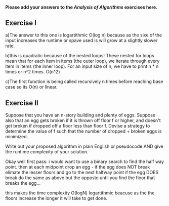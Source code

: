#### Please add your answers to the **_Analysis of Algorithms_** exercises here.

## Exercise I

a)The answer to this one is logartithmic O(log n) because as the sixe of the input increases the runtime or spave used is will grow at a slightly slower rate.

b)this is quadratic because of the nested loops! These nested for loops mean that for each item in items (the outer loop), we iterate through every item in items (the inner loop). For an input size of n, we have to print n \* n times or n^2 times. O(n^2)

c)The first function is being called recursively n times before reaching base case so its O(n) or linear.

## Exercise II

Suppose that you have an n-story building and plenty of eggs. Suppose also that an egg gets broken if it is thrown off floor f or higher, and doesn't get broken if dropped off a floor less than floor f. Devise a strategy to determine the value of f such that the number of dropped + broken eggs is minimized.

Write out your proposed algorithm in plain English or pseudocode AND give the runtime complexity of your solution.

Okay well first pass:
i would want to use a binary search to find the half way point. then at each midpoint drop an egg -
if the egg does NOT break elimate the lesser floors and go to the next halfway point
if the egg DOES break do the same as above but the opposte until you find the floor that breaks the egg...

this makes the time complexity O(logN) logartithmic
beacuse as the the floors increase the longer it will take to get done.
